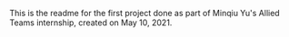 This is the readme for the first project done as part of Minqiu Yu's Allied Teams internship, created on May 10, 2021. 
